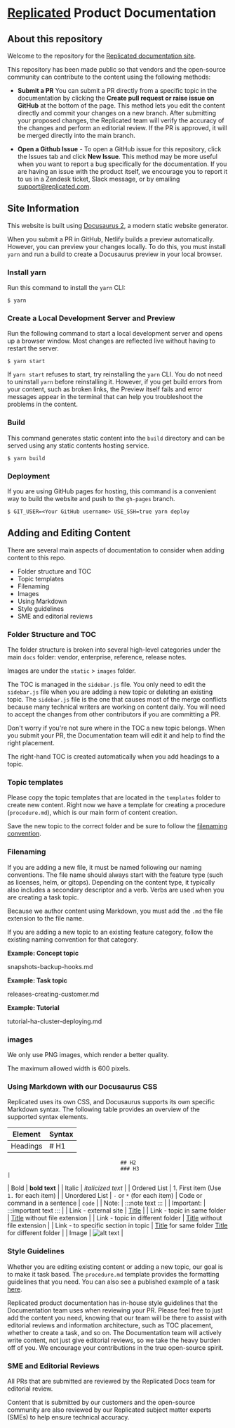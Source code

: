 # [Replicated](https://www.replicated.com/) Product Documentation

## About this repository

Welcome to the repository for the [Replicated documentation site](https://docs.replicated.com/).

This repository has been made public so that vendors and the open-source community can contribute to the content using the following methods:

- **Submit a PR** You can submit a PR directly from a specific topic in the documentation by clicking the **Create pull request or raise issue on GitHub** at the bottom of the page. This method lets you edit the content directly and commit your changes on a new branch. After submitting your proposed changes, the Replicated team will verify the accuracy of the changes and perform an editorial review. If the PR is approved, it will be merged directly into the main branch.

- **Open a Github Issue** - To open a GitHub issue for this repository, click the Issues tab and click **New Issue**. This method may be more useful when you want to report a bug specifically for the documentation. If you are having an issue with the product itself, we encourage you to report it to us in a Zendesk ticket, Slack message, or by emailing support@replicated.com.

## Site Information

This website is built using [Docusaurus 2](https://docusaurus.io/), a modern static website generator.

When you submit a PR in GitHub, Netlify builds a preview automatically. However, you can preview your changes locally. To do this, you must install `yarn` and run a build to create a Docusaurus preview in your local browser.

### Install yarn

Run this command to install the `yarn` CLI:

```
$ yarn
```

### Create a Local Development Server and Preview

Run the following command to start a local development server and opens up a browser window. Most changes are reflected live without having to restart the server.

```
$ yarn start
```

If `yarn start` refuses to start, try reinstalling the `yarn` CLI. You do not need to uninstall `yarn` before reinstalling it. However, if you get build errors from your content, such as broken links, the Preview itself fails and error messages appear in the terminal that can help you troubleshoot the problems in the content.


### Build

This command generates static content into the `build` directory and can be served using any static contents hosting service.

```
$ yarn build
```

### Deployment

If you are using GitHub pages for hosting, this command is a convenient way to build the website and push to the `gh-pages` branch.

```
$ GIT_USER=<Your GitHub username> USE_SSH=true yarn deploy
```

## Adding and Editing Content

There are several main aspects of documentation to consider when adding content to this repo.

* Folder structure and TOC
* Topic templates
* Filenaming
* Images
* Using Markdown
* Style guidelines
* SME and editorial reviews

### Folder Structure and TOC

The folder structure is broken into several high-level categories under the main `docs` folder: vendor, enterprise, reference, release notes.

Images are under the `static` > `images` folder.

The TOC is managed in the `sidebar.js` file. You only need to edit the `sidebar.js` file when you are adding a new topic or deleting an existing topic. The `sidebar.js` file is the one that causes most of the merge conflicts because many technical writers are working on content daily. You will need to accept the changes from other contributors if you are committing a PR.

Don't worry if you're not sure where in the TOC a new topic belongs. When you submit your PR, the Documentation team will edit it and help to find the right placement.

The right-hand TOC is created automatically when you add headings to a topic.

### Topic templates

Please copy the topic templates that are located in the `templates` folder to create new content. Right now we have a template for creating a procedure (`procedure.md`), which is our main form of content creation.

Save the new topic to the correct folder and be sure to follow the [filenaming convention](#filenaming).

### Filenaming

If you are adding a new file, it must be named following our naming conventions. The file name should always start with the feature type (such as licenses, helm, or gitops). Depending on the content type, it typically also includes a secondary descriptor and a verb. Verbs are used when you are creating a task topic.

Because we author content using Markdown, you must add the `.md` the file extension to the file name.

If you are adding a new topic to an existing feature category, follow the existing naming convention for that category.

**Example: Concept topic**

snapshots-backup-hooks.md

**Example: Task topic**

releases-creating-customer.md

**Example: Tutorial**

tutorial-ha-cluster-deploying.md


### images

We only use PNG images, which render a better quality.

The maximum allowed width is 600 pixels.


### Using Markdown with our Docusaurus CSS

Replicated uses its own CSS, and Docusaurus supports its own specific Markdown syntax. The following table provides an overview of the supported syntax elements.

| Element                             | Syntax                                                         |
|-------------------------------------|----------------------------------------------------------------|
| Headings                            | # H1
                                        ## H2
                                        ### H3                                                         |
| Bold                                | **bold text**                                                  |
| Italic                              | _italicized text_                                              |
| Ordered List                        | 1. First item
                                        (Use `1.` for each item)                                       |
| Unordered List                      | `-` or `*` (for each item)
| Code or command in a sentence       | `code`                                                         |
| Note:                               | :::note
                                        text
                                        :::                                                            |
| Important:                          | :::important
                                        text
                                        :::                                                            |
| Link - external site                | [Title](https://www.example.com)                               |
| Link - topic in same folder         | [Title](filename) without file extension                       |
| Link - topic in different folder    | [Title](../folder/file-name) without file extension            |
| Link - to specific section in topic | [Title](file-name#section-name) for same folder
                                        [Title](../folder/file-name#section-name) for different folder |
| Image                               | ![alt text](image.png)                                         |

### Style Guidelines

Whether you are editing existing content or adding a new topic, our goal is to make it task based. The `procedure.md` template provides the formatting guidelines that you need. You can also see a published example of a task [here](https://docs.replicated.com/vendor/releases-creating-customer).

Replicated product documentation has in-house style guidelines that the Documentation team uses when reviewing your PR. Please feel free to just add the content you need, knowing that our team will be there to assist with editorial reviews and information architecture, such as TOC placement, whether to create a task, and so on. The Documentation team will actively write content, not just give editorial reviews, so we take the heavy burden off of you. We encourage your contributions in the true open-source spirit.


### SME and Editorial Reviews

All PRs that are submitted are reviewed by the Replicated Docs team for editorial review.

Content that is submitted by our customers and the open-source community are also reviewed by our Replicated subject matter experts (SMEs) to help ensure technical accuracy.
